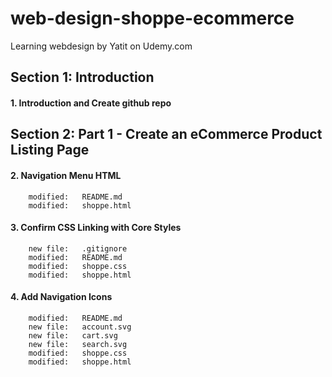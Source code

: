 # web-design-shoppe-ecommerce
Learning webdesign by Yatit on Udemy.com


## Section 1: Introduction


#### 1. Introduction and Create github repo


## Section 2: Part 1 - Create an eCommerce Product Listing Page


#### 2. Navigation Menu HTML

        modified:   README.md
        modified:   shoppe.html


#### 3. Confirm CSS Linking with Core Styles

        new file:   .gitignore
        modified:   README.md
        modified:   shoppe.css
        modified:   shoppe.html


#### 4. Add Navigation Icons

        modified:   README.md
        new file:   account.svg
        new file:   cart.svg
        new file:   search.svg
        modified:   shoppe.css
        modified:   shoppe.html